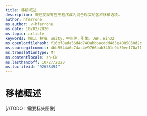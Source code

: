 ```yaml
---
title: 移植概述
description: 概述使现有应用程序成为混合现实的各种移植选项。
author: hferrone
ms.author: v-hferrone
ms.date: 10/02/2020
ms.topic: article
keywords: 端口，移植，unity，中间件，引擎，UWP，Win32
ms.openlocfilehash: f16bf8ada56d4d740abbbacddd4d5e4085850d2c
ms.sourcegitcommit: 4bb5544a0c74ac4e9766bab3401c9b30ee170a71
ms.translationtype: MT
ms.contentlocale: zh-CN
ms.lasthandoff: 10/27/2020
ms.locfileid: "92638494"
---
```

# <a name="porting-overview"></a>移植概述

[//TODO：需要标头图像]